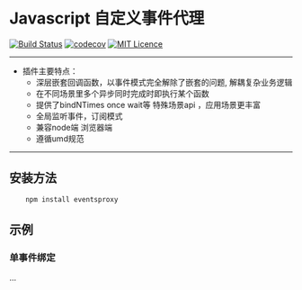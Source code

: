 # Javascript 自定义事件代理
[![Build Status](https://travis-ci.org/szc807414589/event-emitter.svg?branch=master)](https://travis-ci.org/szc807414589/event-emitter)
[![codecov](https://codecov.io/gh/szc807414589/event-emitter/branch/master/graph/badge.svg)](https://codecov.io/gh/szc807414589/event-emitter)
[![MIT Licence](https://badges.frapsoft.com/os/mit/mit.svg?v=103)](https://opensource.org/licenses/mit-license.php)

*****
+ 插件主要特点：
    - 深层嵌套回调函数，以事件模式完全解除了嵌套的问题, 解耦复杂业务逻辑
    - 在不同场景里多个异步同时完成时即执行某个函数
    - 提供了bindNTimes once wait等 特殊场景api ，应用场景更丰富 
    - 全局监听事件，订阅模式
    - 兼容node端 浏览器端
    - 遵循umd规范
*****

## 安装方法
```javascript
    npm install eventsproxy
```
## 示例

### 单事件绑定
 ...